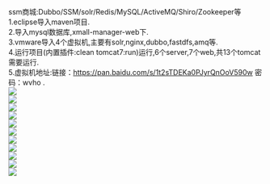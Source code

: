 ssm商城:Dubbo/SSM/solr/Redis/MySQL/ActiveMQ/Shiro/Zookeeper等
<br>
1.eclipse导入maven项目.<br>
2.导入mysql数据库,xmall-manager-web下.<br>
3.vmware导入4个虚拟机,主要有solr,nginx,dubbo,fastdfs,amq等.<br>
4.运行项目(内置插件:clean tomcat7:run)运行,6个server,7个web,共13个tomcat需要运行.<br>
5.虚拟机地址:链接：https://pan.baidu.com/s/1t2sTDEKa0PJyrQnOoV590w 密码：wvho  .<br>
<a target="_blank" href="https://camo.githubusercontent.com/37cc9a313724002f78533d6216d5dee70b486072/687474703a2f2f69322e6276696d672e636f6d2f3635333339382f366164353636646635373332336462312e706e67"><img src="https://camo.githubusercontent.com/37cc9a313724002f78533d6216d5dee70b486072/687474703a2f2f69322e6276696d672e636f6d2f3635333339382f366164353636646635373332336462312e706e67" data-canonical-src="http://i2.bvimg.com/653398/6ad566df57323db1.png" style="max-width:100%;"></a><br>
<a target="_blank" href="https://camo.githubusercontent.com/8b21655f0bfeeb398920593a8a50e497444db087/687474703a2f2f69322e6276696d672e636f6d2f3635333339382f363130323239376433623535623561382e706e67"><img src="https://camo.githubusercontent.com/8b21655f0bfeeb398920593a8a50e497444db087/687474703a2f2f69322e6276696d672e636f6d2f3635333339382f363130323239376433623535623561382e706e67" data-canonical-src="http://i2.bvimg.com/653398/6102297d3b55b5a8.png" style="max-width:100%;"></a><br>
<a target="_blank" href="https://camo.githubusercontent.com/c5dda50508c61cae8b7e095e1d4e20010e5cf2fc/687474703a2f2f69322e6276696d672e636f6d2f3635333339382f333031336430303062383063616164652e706e67"><img src="https://camo.githubusercontent.com/c5dda50508c61cae8b7e095e1d4e20010e5cf2fc/687474703a2f2f69322e6276696d672e636f6d2f3635333339382f333031336430303062383063616164652e706e67" data-canonical-src="http://i2.bvimg.com/653398/3013d000b80caade.png" style="max-width:100%;"></a><br>
<a target="_blank" href="https://camo.githubusercontent.com/51ec6018a825d82a5533b79698dcb9edd4034f94/687474703a2f2f69322e6276696d672e636f6d2f3635333339382f653865393461383036353437343734642e706e67"><img src="https://camo.githubusercontent.com/51ec6018a825d82a5533b79698dcb9edd4034f94/687474703a2f2f69322e6276696d672e636f6d2f3635333339382f653865393461383036353437343734642e706e67" data-canonical-src="http://i2.bvimg.com/653398/e8e94a806547474d.png" style="max-width:100%;"></a><br>
<a target="_blank" href="https://camo.githubusercontent.com/8cabaf8e172b7e1b8dbb603511057b98f1beed27/687474703a2f2f69322e6276696d672e636f6d2f3635333339382f343430326363653636646235663931362e706e67"><img src="https://camo.githubusercontent.com/8cabaf8e172b7e1b8dbb603511057b98f1beed27/687474703a2f2f69322e6276696d672e636f6d2f3635333339382f343430326363653636646235663931362e706e67" data-canonical-src="http://i2.bvimg.com/653398/4402cce66db5f916.png" style="max-width:100%;"></a><br>
<a target="_blank" href="https://camo.githubusercontent.com/3ecb3728d42c63b40cbab2b49d74f087abadc624/687474703a2f2f69322e6276696d672e636f6d2f3635333339382f623665333265613038383238643763342e706e67"><img src="https://camo.githubusercontent.com/3ecb3728d42c63b40cbab2b49d74f087abadc624/687474703a2f2f69322e6276696d672e636f6d2f3635333339382f623665333265613038383238643763342e706e67" data-canonical-src="http://i2.bvimg.com/653398/b6e32ea08828d7c4.png" style="max-width:100%;"></a><br>
<a target="_blank" href="https://camo.githubusercontent.com/4fade7eedb460e4154ebba43d78ca0bea8b653e4/687474703a2f2f69322e6276696d672e636f6d2f3635333339382f306530303930656432653134306166332e706e67"><img src="https://camo.githubusercontent.com/4fade7eedb460e4154ebba43d78ca0bea8b653e4/687474703a2f2f69322e6276696d672e636f6d2f3635333339382f306530303930656432653134306166332e706e67" data-canonical-src="http://i2.bvimg.com/653398/0e0090ed2e140af3.png" style="max-width:100%;"></a><br>
<a target="_blank" href="https://camo.githubusercontent.com/46ab465409651b30b63ca112b2f643c011fda8cb/687474703a2f2f69322e6276696d672e636f6d2f3635333339382f353733616665653762646539306364612e706e67"><img src="https://camo.githubusercontent.com/46ab465409651b30b63ca112b2f643c011fda8cb/687474703a2f2f69322e6276696d672e636f6d2f3635333339382f353733616665653762646539306364612e706e67" data-canonical-src="http://i2.bvimg.com/653398/573afee7bde90cda.png" style="max-width:100%;"></a><br>
<a target="_blank" href="https://camo.githubusercontent.com/bd7c9271b47dd7ad4efeb0e7fc0896d20c11c7ca/687474703a2f2f69322e6276696d672e636f6d2f3635333339382f326465303465393166653431316565312e706e67"><img src="https://camo.githubusercontent.com/bd7c9271b47dd7ad4efeb0e7fc0896d20c11c7ca/687474703a2f2f69322e6276696d672e636f6d2f3635333339382f326465303465393166653431316565312e706e67" data-canonical-src="http://i2.bvimg.com/653398/2de04e91fe411ee1.png" style="max-width:100%;"></a><br>
<a target="_blank" href="https://camo.githubusercontent.com/bd8be8c8c52dc1bb22cd772365083350d82d22d9/687474703a2f2f69322e6276696d672e636f6d2f3635333339382f626434666566303166383531313166632e706e67"><img src="https://camo.githubusercontent.com/bd8be8c8c52dc1bb22cd772365083350d82d22d9/687474703a2f2f69322e6276696d672e636f6d2f3635333339382f626434666566303166383531313166632e706e67" data-canonical-src="http://i2.bvimg.com/653398/bd4fef01f85111fc.png" style="max-width:100%;"></a><br>
<a target="_blank" href="https://camo.githubusercontent.com/efa5b312ff0f122a6248e80bf0eda1f463592e86/687474703a2f2f69322e6276696d672e636f6d2f3635333339382f333661343137613365323166646232382e706e67"><img src="https://camo.githubusercontent.com/efa5b312ff0f122a6248e80bf0eda1f463592e86/687474703a2f2f69322e6276696d672e636f6d2f3635333339382f333661343137613365323166646232382e706e67" data-canonical-src="http://i2.bvimg.com/653398/36a417a3e21fdb28.png" style="max-width:100%;"></a><br></p>
